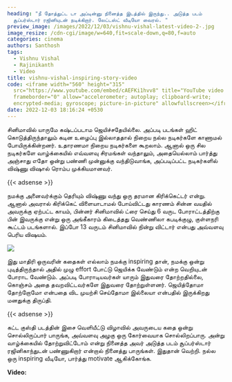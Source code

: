 ```yaml
---
heading: "நீ தோத்துட்ட டா அப்டின்னு நினைத்த இடத்தில் இருந்து.. அடுத்த படம்
  சூப்பர்ஸ்டார் ரஜினியுடன் நடிக்கிறார். லேட்டஸ்ட் வீடியோ வைரல். "
preview_image: /images/2022/12/03/vishnu-vishal-latest-video-2-.jpg
image_resize: /cdn-cgi/image/w=640,fit=scale-down,q=80,f=auto
categories: cinema
authors: Santhosh
tags:
  - Vishnu Vishal
  - Rajinikanth
  - Video
title: vishnu-vishal-inspiring-story-video
code: <iframe width="560" height="315"
  src="https://www.youtube.com/embed/cAEFKi1hvv8" title="YouTube video player"
  frameborder="0" allow="accelerometer; autoplay; clipboard-write;
  encrypted-media; gyroscope; picture-in-picture" allowfullscreen></iframe>
date: 2022-12-03 18:16:24 +0530
---
```

சினிமாவில் யாருமே கஷ்டப்படாம ஜெயிச்சதேயில்லை. அப்படி படங்கள் ஹிட் கொடுத்திருந்தாலும் கடின உழைப்பு இல்லாததால் நிறைய நல்ல நடிகர்களே காணாமல் போயிருக்கின்றனர். உதாரணமா நிறைய நடிகர்களை கூறலாம். ஆனால் ஒரு சில நடிகர்களே வாழ்க்கையில் எவ்வளவு சிரமங்கள் வந்தாலும், அதையெல்லாம் பார்த்து அஞ்சாது எதோ ஒன்று பண்ணி முன்னுக்கு வந்திடுவாங்க, அப்படிப்பட்ட நடிகர்களில் விஷ்ணு விஷால் ரொம்ப முக்கியமானவர்.

{{< adsense >}}

நமக்கு அனைவர்க்கும் தெரியும் விஷ்ணு வந்து ஒரு தரமான கிரிக்கெட்டர் என்று. ஆனால் அவரால் கிரிக்கெட் விளையாடாமல் போய்விட்டது காரணம் சின்ன வயதில் அவருக்கு ஏற்பட்ட காயம், பின்னர் சினிமாவில் ட்ரை செய்து 6 வருட போராட்டத்திற்கு பின் இவருக்கு என்று ஒரு அங்கீகாரம் கிடைத்தது வெண்ணிலா கபடிக்குழு, குள்ளநரி கூட்டம் படங்களால். இப்போ 13 வருடம் சினிமாவில் நின்று விட்டார் என்பது அவ்வளவு பெரிய விஷயம்.

![](/images/2022/12/03/vishnu-vishal-latest-video-1-.jpg)

இது மாதிரி ஒருவரின் கதைகள் எல்லாம் நமக்கு inspiring தான், நமக்கு ஒன்று புடித்திருந்தால் அதில் முழு effort போட்டு ஜெயிக்க வேண்டும் என்ற வெறியுடன் போராட வேண்டும். அப்படி போராடியவர்கள் யாரும் இதுவரை தோற்றதில்லை, கொஞ்சம் அதை தவறவிட்டவர்களே இதுவரை தோற்றுள்ளனர். ஜெயித்தோமா தோற்றோமோ என்பதை விட முயற்சி செய்தோமா இல்லையா என்பதில் இருக்கிறது மனதுக்கு திருப்தி.

{{< adsense >}}

கட்ட குஸ்தி படத்தின் இசை வெளியீட்டு விழாவில் அவருடைய கதை ஒன்று சொல்லிருப்பார் பாருங்க, அவ்வளவு அழகு ஒரு கோர்வையாக சொல்லிறப்பாரு. அன்று வாழ்க்கையில் தோற்றுவிட்டோம் என்று நினைத்த அவர் அடுத்த படம் சூப்பர்ஸ்டார் ரஜினிகாந்துடன் பண்ணுகிறார் என்றால் நினைத்து பாருங்கள். இதுதான் வெற்றி. நல்ல ஒரு inspiring வீடியோ, பார்த்து motivate ஆகிக்கோங்க. 

**V﻿ideo:**